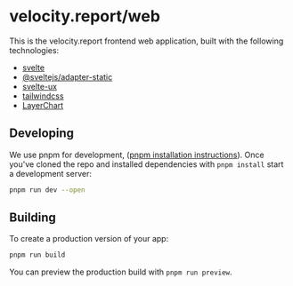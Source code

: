 # velocity.report/web

This is the velocity.report frontend web application, built with the following technologies:

- [svelte](https://svelte.dev/)
- [@sveltejs/adapter-static](https://github.com/sveltejs/kit/tree/main/packages/adapter-static)
- [svelte-ux](https://svelte-ux.techniq.dev/)
- [tailwindcss](https://tailwindcss.com/)
- [LayerChart](https://www.layerchart.com/)

## Developing

We use pnpm for development, ([pnpm installation instructions](https://pnpm.io/installation)). Once you've cloned the repo and installed dependencies with `pnpm install` start a development server:

```sh
pnpm run dev --open
```

## Building

To create a production version of your app:

```sh
pnpm run build
```

You can preview the production build with `pnpm run preview`.
